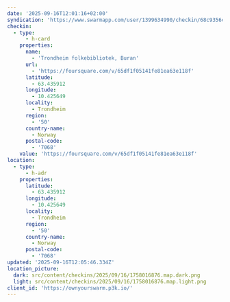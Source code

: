 ```yaml
---
date: '2025-09-16T12:01:16+02:00'
syndication: 'https://www.swarmapp.com/user/1399634990/checkin/68c9356cc7827c2b18482ff3'
checkin:
  - type:
      - h-card
    properties:
      name:
        - 'Trondheim folkebibliotek, Buran'
      url:
        - 'https://foursquare.com/v/65df1f05141fe81ea63e118f'
      latitude:
        - 63.435912
      longitude:
        - 10.425649
      locality:
        - Trondheim
      region:
        - '50'
      country-name:
        - Norway
      postal-code:
        - '7068'
    value: 'https://foursquare.com/v/65df1f05141fe81ea63e118f'
location:
  - type:
      - h-adr
    properties:
      latitude:
        - 63.435912
      longitude:
        - 10.425649
      locality:
        - Trondheim
      region:
        - '50'
      country-name:
        - Norway
      postal-code:
        - '7068'
updated: '2025-09-16T12:05:46.334Z'
location_picture:
  dark: src/content/checkins/2025/09/16/1758016876.map.dark.png
  light: src/content/checkins/2025/09/16/1758016876.map.light.png
client_id: 'https://ownyourswarm.p3k.io/'
---
```


